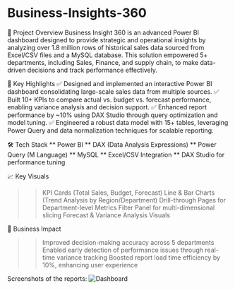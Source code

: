 # Business-Insights-360

📝 Project Overview
Business Insight 360 is an advanced Power BI dashboard designed to provide strategic and operational insights by analyzing over 1.8 million rows of historical sales data sourced from Excel/CSV files and a MySQL database. This solution empowered 5+ departments, including Sales, Finance, and supply chain, to make data-driven decisions and track performance effectively.


🚀 Key Highlights
✅ Designed and implemented an interactive Power BI dashboard consolidating large-scale sales data from multiple sources.
✅ Built 10+ KPIs to compare actual vs. budget vs. forecast performance, enabling variance analysis and decision support.
✅ Enhanced report performance by ~10% using DAX Studio through query optimization and model tuning.
✅ Engineered a robust data model with 15+ tables, leveraging Power Query and data normalization techniques for scalable reporting.

🛠️ Tech Stack
** Power BI
** DAX (Data Analysis Expressions)
** Power Query (M Language)
** MySQL
** Excel/CSV Integration
** DAX Studio for performance tuning

📈 Key Visuals
>> KPI Cards (Total Sales, Budget, Forecast)
>> Line & Bar Charts (Trend Analysis by Region/Department)
>> Drill-through Pages for Department-level Metrics
>> Filter Panel for multi-dimensional slicing
>> Forecast & Variance Analysis Visuals

🧩 Business Impact
>> Improved decision-making accuracy across 5 departments
>> Enabled early detection of performance issues through real-time variance tracking
>> Boosted report load time efficiency by 10%, enhancing user experience

Screenshots of the reports:
![Dashboard]()
